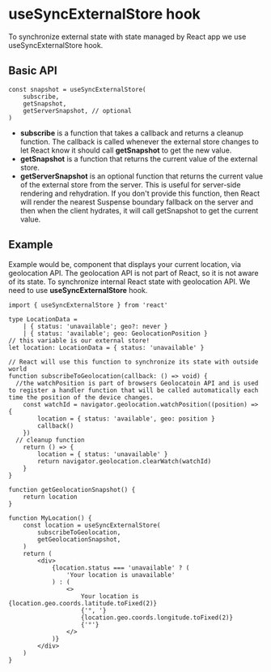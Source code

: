 # useSyncExternalStore hook

To synchronize external state with state managed by React app we use useSyncExternalStore hook.

## Basic API

```tsx
const snapshot = useSyncExternalStore(
	subscribe,
	getSnapshot,
	getServerSnapshot, // optional
)
```

- **subscribe** is a function that takes a callback and returns a cleanup function. The callback is called whenever the external store changes to let React know it should call **getSnapshot** to get the new value.
- **getSnapshot** is a function that returns the current value of the external store.
- **getServerSnapshot** is an optional function that returns the current value of the external store from the server. This is useful for server-side rendering and rehydration. If you don't provide this function, then React will render the nearest Suspense boundary fallback on the server and then when the client hydrates, it will call getSnapshot to get the current value.

## Example

Example would be, component that displays your current location, via geolocation API. The geolocation API is not part of React, so it is not aware of its state. To synchronize internal React state with geolocation API. We need to use **useSyncExternalStore** hook.

```tsx
import { useSyncExternalStore } from 'react'

type LocationData =
	| { status: 'unavailable'; geo?: never }
	| { status: 'available'; geo: GeolocationPosition }
// this variable is our external store!
let location: LocationData = { status: 'unavailable' }

// React will use this function to synchronize its state with outside world
function subscribeToGeolocation(callback: () => void) {
  //the watchPosition is part of browsers Geolocatoin API and is used to register a handler function that will be called automatically each time the position of the device changes.
	const watchId = navigator.geolocation.watchPosition((position) => {
		location = { status: 'available', geo: position }
		callback()
	})
  // cleanup function
	return () => {
		location = { status: 'unavailable' }
		return navigator.geolocation.clearWatch(watchId)
	}
}

function getGeolocationSnapshot() {
	return location
}

function MyLocation() {
	const location = useSyncExternalStore(
		subscribeToGeolocation,
		getGeolocationSnapshot,
	)
	return (
		<div>
			{location.status === 'unavailable' ? (
				'Your location is unavailable'
			) : (
				<>
					Your location is {location.geo.coords.latitude.toFixed(2)}
					{'°, '}
					{location.geo.coords.longitude.toFixed(2)}
					{'°'}
				</>
			)}
		</div>
	)
}

```